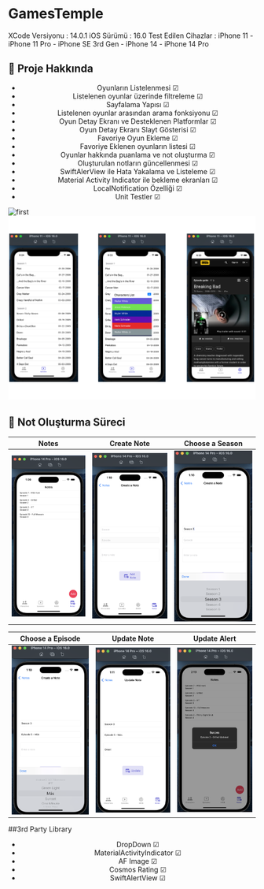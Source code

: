 # GamesTemple

XCode Versiyonu : 14.0.1
iOS Sürümü : 16.0
Test Edilen Cihazlar : iPhone 11 - iPhone 11 Pro - iPhone SE 3rd Gen - iPhone 14 - iPhone 14 Pro
## :star2: Proje Hakkında
<div align="center"> 
<ul>
<li>
Oyunların Listelenmesi &#x2611;
</li>
<li>
Listelenen oyunlar üzerinde filtreleme &#x2611;
</li>
<li>
Sayfalama Yapısı &#x2611;
</li>
<li> 
Listelenen oyunlar arasından arama fonksiyonu &#x2611;
</li>
<li> 
Oyun Detay Ekranı ve Desteklenen Platformlar &#x2611;
</li>
<li> 
Oyun Detay Ekranı Slayt Gösterisi &#x2611;
</li>
<li>
Favoriye Oyun Ekleme &#x2611;
</li>
<li>
Favoriye Eklenen oyunların listesi &#x2611;
</li>
<li>
Oyunlar hakkında puanlama ve not oluşturma &#x2611;
</li>
<li>
Oluşturulan notların güncellenmesi &#x2611;
</li>
<li>
SwiftAlerView ile Hata Yakalama ve Listeleme &#x2611;
</li>
<li>
Material Activity Indicator ile bekleme ekranları &#x2611;
</li>
<li>
LocalNotification Özelliği &#x2611;
</li>
<li>
Unit Testler &#x2611;
</li>
</ul>

</div>

<img  alt="first" src = "https://github.com/Furkansarip/BreakingBadApp/blob/main/screenshots/bbfst.png">
<img  alt="second" src = "https://github.com/Furkansarip/BreakingBadApp/blob/main/screenshots/bbsct.png">

## :star2: Not Oluşturma Süreci

Notes | Create Note | Choose a Season
:-------------------------: | :-------------------------: | :-------------------------:
![Preview](https://github.com/Furkansarip/BreakingBadApp/blob/main/screenshots/notes.png) | ![Preview](https://github.com/Furkansarip/BreakingBadApp/blob/main/screenshots/createNote.png) | ![Preview](https://github.com/Furkansarip/BreakingBadApp/blob/main/screenshots/note1.png)

Choose a Episode |  Update Note | Update Alert
:-------------------------: | :-------------------------: | :-------------------------:
![Preview](https://github.com/Furkansarip/BreakingBadApp/blob/main/screenshots/note2.png) | ![Preview](https://github.com/Furkansarip/BreakingBadApp/blob/main/screenshots/note3.png) | ![Preview](https://github.com/Furkansarip/BreakingBadApp/blob/main/screenshots/updateNote.png)


##3rd Party Library

<div align="center"> 
<ul>
<li>
DropDown &#x2611;
</li>
<li>
MaterialActivityIndicator &#x2611;
</li>
<li>
AF Image &#x2611;
</li>
<li>
Cosmos Rating &#x2611;
</li>
<li>
SwiftAlertView &#x2611;
</li>
</ul>
</div>
